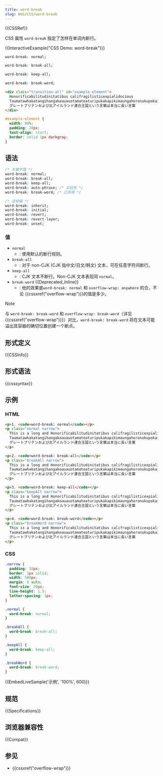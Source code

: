 ```yaml
---
title: word-break
slug: Web/CSS/word-break
---
```


{{CSSRef}}

CSS 属性 `word-break` 指定了怎样在单词内断行。

{{InteractiveExample("CSS Demo: word-break")}}

```css interactive-example-choice
word-break: normal;
```

```css interactive-example-choice
word-break: break-all;
```

```css interactive-example-choice
word-break: keep-all;
```

```css interactive-example-choice
word-break: break-word;
```

```html interactive-example
<div class="transition-all" id="example-element">
  Honorificabilitudinitatibus califragilisticexpialidocious
  Taumatawhakatangihangakoauauotamateaturipukakapikimaungahoronukupokaiwhenuakitanatahu
  グレートブリテンおよび北アイルランド連合王国という言葉は本当に長い言葉
</div>
```

```css interactive-example
#example-element {
  width: 80%;
  padding: 20px;
  text-align: start;
  border: solid 1px darkgray;
}
```

## 语法

```css
/* 关键字值 */
word-break: normal;
word-break: break-all;
word-break: keep-all;
word-break: auto-phrase; /* 实验性 */
word-break: break-word; /* 已弃用 */

/* 全局值 */
word-break: inherit;
word-break: initial;
word-break: revert;
word-break: revert-layer;
word-break: unset;
```

### 值

- `normal`
  - : 使用默认的断行规则。
- `break-all`
  - : 对于 non-CJK (CJK 指中文/日文/韩文) 文本，可在任意字符间断行。
- `keep-all`
  - : CJK 文本不断行。Non-CJK 文本表现同 `normal`。
- `break-word` {{Deprecated_Inline}}
  - : 他的效果是`word-break: normal` 和 `overflow-wrap: anywhere` 的合，不论 {{cssxref("overflow-wrap")}}的值是多少。

> [!NOTE]
> 与 `word-break: break-word` 和 `overflow-wrap: break-word`（详见 {{cssxref("overflow-wrap")}}）对比，`word-break: break-word` 将在文本可能溢出其容器的确切位置创建一个断点。

## 形式定义

{{CSSInfo}}

## 形式语法

{{csssyntax}}

## 示例

### HTML

```html
<p>1. <code>word-break: normal</code></p>
<p class="normal narrow">
  This is a long and Honorificabilitudinitatibus califragilisticexpialidocious
  Taumatawhakatangihangakoauauotamateaturipukakapikimaungahoronukupokaiwhenuakitanatahu
  グレートブリテンおよび北アイルランド連合王国という言葉は本当に長い言葉
</p>

<p>2. <code>word-break: break-all</code></p>
<p class="breakAll narrow">
  This is a long and Honorificabilitudinitatibus califragilisticexpialidocious
  Taumatawhakatangihangakoauauotamateaturipukakapikimaungahoronukupokaiwhenuakitanatahu
  グレートブリテンおよび北アイルランド連合王国という言葉は本当に長い言葉
</p>

<p>3. <code>word-break: keep-all</code></p>
<p class="keepAll narrow">
  This is a long and Honorificabilitudinitatibus califragilisticexpialidocious
  Taumatawhakatangihangakoauauotamateaturipukakapikimaungahoronukupokaiwhenuakitanatahu
  グレートブリテンおよび北アイルランド連合王国という言葉は本当に長い言葉
</p>

<p>4. <code>word-break: break-word</code></p>
<p class="breakWord narrow">
  This is a long and Honorificabilitudinitatibus califragilisticexpialidocious
  Taumatawhakatangihangakoauauotamateaturipukakapikimaungahoronukupokaiwhenuakitanatahu
  グレートブリテンおよび北アイルランド連合王国という言葉は本当に長い言葉
</p>
```

### CSS

```css
.narrow {
  padding: 10px;
  border: 1px solid;
  width: 500px;
  margin: 0 auto;
  font-size: 20px;
  line-height: 1.5;
  letter-spacing: 1px;
}

.normal {
  word-break: normal;
}

.breakAll {
  word-break: break-all;
}

.keepAll {
  word-break: keep-all;
}

.breakWord {
  word-break: break-word;
}
```

{{EmbedLiveSample('示例', '100%', 600)}}

## 规范

{{Specifications}}

## 浏览器兼容性

{{Compat}}

## 参见

- {{cssxref("overflow-wrap")}}
